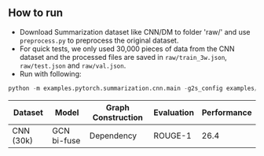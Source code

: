 How to run
----------

+ Download Summarization dataset like CNN/DM to folder 'raw/' and use `preprocess.py` to preprocess the original dataset.
+ For quick tests, we only used 30,000 pieces of data from the CNN dataset and the processed files are saved in `raw/train_3w.json`, `raw/test.json` and `raw/val.json`.
+ Run with following:

```python
python -m examples.pytorch.summarization.cnn.main -g2s_config examples/pytorch/summarization/cnn/config/gcn_bifuse.yaml -task_config examples/pytorch/summarization/cnn/config/cnn.yaml
```

|  Dataset |    Model   | Graph Construction   | Evaluation | Performance |
| -------- | ---------- | ------------ | ------ |------ |
| CNN (30k)|  GCN bi-fuse  |     Dependency     |  ROUGE-1  | 26.4|
